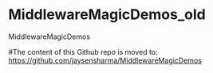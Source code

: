 # MiddlewareMagicDemos_old
MiddlewareMagicDemos


#The content of this Github repo is moved to:   https://github.com/jaysensharma/MiddlewareMagicDemos
